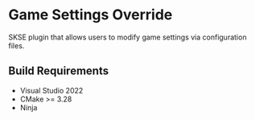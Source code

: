 # Game Settings Override

SKSE plugin that allows users to modify game settings via configuration files.

## Build Requirements

- Visual Studio 2022
- CMake >= 3.28
- Ninja
